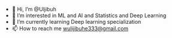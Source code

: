 - 👋 Hi, I’m @Uljibuh
- 👀 I’m interested in ML and AI and Statistics and Deep Learning 
- 🌱 I’m currently learning Deep learning specialization
- 📫 How to reach me wulijibuhe333@gmail.com

<!---
Uljibuh/Uljibuh is a ✨ special ✨ repository because its `README.md` (this file) appears on your GitHub profile.
You can click the Preview link to take a look at your changes.
--->
